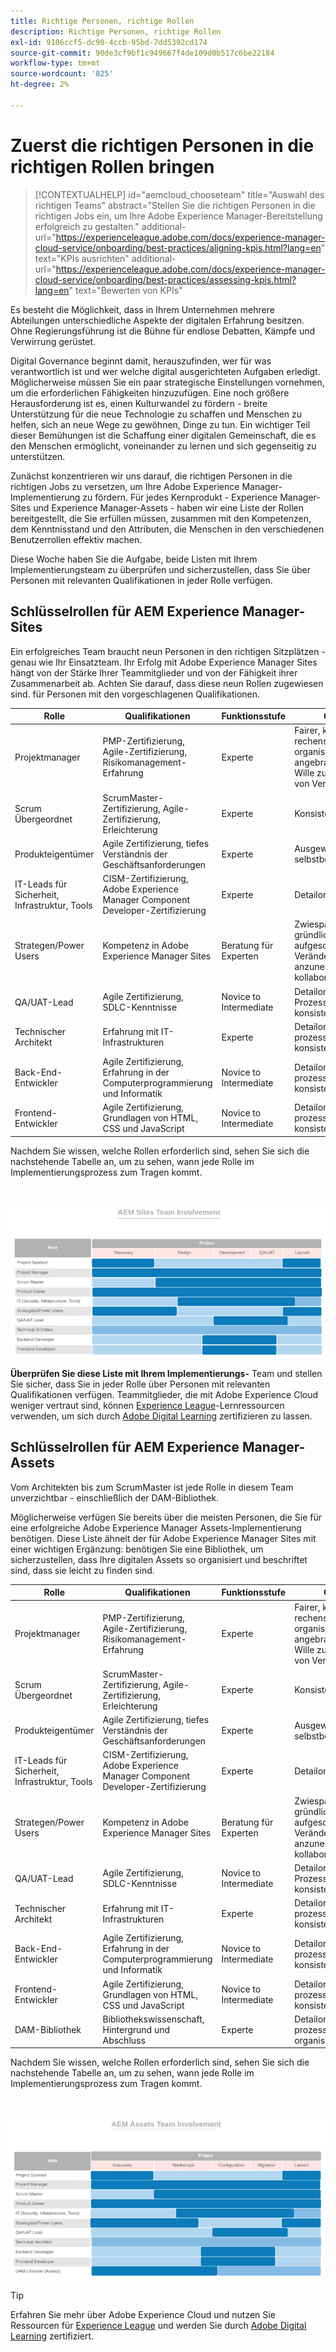 ```yaml
---
title: Richtige Personen, richtige Rollen
description: Richtige Personen, richtige Rollen
exl-id: 9106ccf5-dc90-4ccb-95bd-7dd5392cd174
source-git-commit: 90de3cf9bf1c949667f4de109d0b517c6be22184
workflow-type: tm+mt
source-wordcount: '825'
ht-degree: 2%

---
```


# **Zuerst die richtigen Personen in die richtigen Rollen bringen**

>[!CONTEXTUALHELP]
>id="aemcloud_chooseteam"
>title="Auswahl des richtigen Teams"
>abstract="Stellen Sie die richtigen Personen in die richtigen Jobs ein, um Ihre Adobe Experience Manager-Bereitstellung erfolgreich zu gestalten."
>additional-url="https://experienceleague.adobe.com/docs/experience-manager-cloud-service/onboarding/best-practices/aligning-kpis.html?lang=en" text="KPIs ausrichten"
>additional-url="https://experienceleague.adobe.com/docs/experience-manager-cloud-service/onboarding/best-practices/assessing-kpis.html?lang=en" text="Bewerten von KPIs"

Es besteht die Möglichkeit, dass in Ihrem Unternehmen mehrere Abteilungen unterschiedliche Aspekte der digitalen Erfahrung besitzen. Ohne Regierungsführung ist die Bühne für endlose Debatten, Kämpfe und Verwirrung gerüstet.

Digital Governance beginnt damit, herauszufinden, wer für was verantwortlich ist und wer welche digital ausgerichteten Aufgaben erledigt. Möglicherweise müssen Sie ein paar strategische Einstellungen vornehmen, um die erforderlichen Fähigkeiten hinzuzufügen. Eine noch größere Herausforderung ist es, einen Kulturwandel zu fördern - breite Unterstützung für die neue Technologie zu schaffen und Menschen zu helfen, sich an neue Wege zu gewöhnen, Dinge zu tun. Ein wichtiger Teil dieser Bemühungen ist die Schaffung einer digitalen Gemeinschaft, die es den Menschen ermöglicht, voneinander zu lernen und sich gegenseitig zu unterstützen.

Zunächst konzentrieren wir uns darauf, die richtigen Personen in die richtigen Jobs zu versetzen, um Ihre Adobe Experience Manager-Implementierung zu fördern. Für jedes Kernprodukt - Experience Manager-Sites und Experience Manager-Assets - haben wir eine Liste der Rollen bereitgestellt, die Sie erfüllen müssen, zusammen mit den Kompetenzen, dem Kenntnisstand und den Attributen, die Menschen in den verschiedenen Benutzerrollen effektiv machen.

Diese Woche haben Sie die Aufgabe, beide Listen mit Ihrem Implementierungsteam zu überprüfen und sicherzustellen, dass Sie über Personen mit relevanten Qualifikationen in jeder Rolle verfügen.

## **Schlüsselrollen für AEM Experience Manager-Sites**

Ein erfolgreiches Team braucht neun Personen in den richtigen Sitzplätzen - genau wie Ihr Einsatzteam. Ihr Erfolg mit Adobe Experience Manager Sites hängt von der Stärke Ihrer Teammitglieder und von der Fähigkeit ihrer Zusammenarbeit ab. Achten Sie darauf, dass diese neun Rollen zugewiesen sind.
für Personen mit den vorgeschlagenen Qualifikationen.

| Rolle | Qualifikationen | Funktionsstufe | Qualitäten |
|--- |--- |--- |--- |
| Projektmanager | PMP-Zertifizierung, Agile-Zertifizierung, Risikomanagement-Erfahrung | Experte | Fairer, kohärenter, rechenschaftspflichtiger, organisierter, positiver, angebrachter, gewillter Wille zur Übernahme von Veränderungen |
| Scrum Übergeordnet | ScrumMaster-Zertifizierung, Agile-Zertifizierung, Erleichterung | Experte | Konsistent, kreativ |
| Produkteigentümer | Agile Zertifizierung, tiefes Verständnis der Geschäftsanforderungen | Experte | Ausgewogen, selbstbewusst |
| IT-Leads für Sicherheit, Infrastruktur, Tools | CISM-Zertifizierung, Adobe Experience Manager Component Developer-Zertifizierung | Experte | Detailorientiert |
| Strategen/Power Users | Kompetenz in Adobe Experience Manager Sites | Beratung für Experten | Zwiespältig, neugierig, gründlich, aufgeschlossen, bereit, Veränderungen anzunehmen, kollaborativ |
| QA/UAT-Lead | Agile Zertifizierung, SDLC-Kenntnisse | Novice to Intermediate | Detailorientiert, Prozessantrieb, konsistent |
| Technischer Architekt | Erfahrung mit IT-Infrastrukturen | Experte | Detailorientiert, prozessgesteuert, konsistent |
| Back-End-Entwickler | Agile Zertifizierung, Erfahrung in der Computerprogrammierung und Informatik | Novice to Intermediate | Detailorientiert, prozessgesteuert, konsistent |
| Frontend-Entwickler | Agile Zertifizierung, Grundlagen von HTML, CSS und JavaScript | Novice to Intermediate | Detailorientiert, prozessgesteuert, konsistent |

Nachdem Sie wissen, welche Rollen erforderlich sind, sehen Sie sich die nachstehende Tabelle an, um zu sehen, wann jede Rolle im Implementierungsprozess zum Tragen kommt.

<br>

![](assets/team_involvement.png)

**Überprüfen Sie diese Liste mit Ihrem Implementierungs-** Team und stellen Sie sicher, dass Sie in jeder Rolle über Personen mit relevanten Qualifikationen verfügen. Teammitglieder, die mit Adobe Experience Cloud weniger vertraut sind, können [Experience League](https://experienceleague.adobe.com/#recommended/solutions/experience-manager)-Lernressourcen verwenden, um sich durch [Adobe Digital Learning](https://learning.adobe.com/certification.html) zertifizieren zu lassen.

## **Schlüsselrollen für AEM Experience Manager-Assets**

Vom Architekten bis zum ScrumMaster ist jede Rolle in diesem Team unverzichtbar - einschließlich der DAM-Bibliothek.

Möglicherweise verfügen Sie bereits über die meisten Personen, die Sie für eine erfolgreiche Adobe Experience Manager Assets-Implementierung benötigen. Diese Liste ähnelt der für Adobe Experience Manager Sites mit einer wichtigen Ergänzung: benötigen Sie eine Bibliothek, um sicherzustellen, dass Ihre digitalen Assets so organisiert und beschriftet sind, dass sie leicht zu finden sind.

| Rolle | Qualifikationen | Funktionsstufe | Qualitäten |
|--- |--- |--- |--- |
| Projektmanager | PMP-Zertifizierung, Agile-Zertifizierung, Risikomanagement-Erfahrung | Experte | Fairer, kohärenter, rechenschaftspflichtiger, organisierter, positiver, angebrachter, gewillter Wille zur Übernahme von Veränderungen |
| Scrum Übergeordnet | ScrumMaster-Zertifizierung, Agile-Zertifizierung, Erleichterung | Experte | Konsistent, kreativ |
| Produkteigentümer | Agile Zertifizierung, tiefes Verständnis der Geschäftsanforderungen | Experte | Ausgewogen, selbstbewusst |
| IT-Leads für Sicherheit, Infrastruktur, Tools | CISM-Zertifizierung, Adobe Experience Manager Component Developer-Zertifizierung | Experte | Detailorientiert |
| Strategen/Power Users | Kompetenz in Adobe Experience Manager Sites | Beratung für Experten | Zwiespältig, neugierig, gründlich, aufgeschlossen, bereit, Veränderungen anzunehmen, kollaborativ |
| QA/UAT-Lead | Agile Zertifizierung, SDLC-Kenntnisse | Novice to Intermediate | Detailorientiert, Prozessantrieb, konsistent |
| Technischer Architekt | Erfahrung mit IT-Infrastrukturen | Experte | Detailorientiert, prozessgesteuert, konsistent |
| Back-End-Entwickler | Agile Zertifizierung, Erfahrung in der Computerprogrammierung und Informatik | Novice to Intermediate | Detailorientiert, prozessgesteuert, konsistent |
| Frontend-Entwickler | Agile Zertifizierung, Grundlagen von HTML, CSS und JavaScript | Novice to Intermediate | Detailorientiert, prozessgesteuert, konsistent |
| DAM-Bibliothek | Bibliothekswissenschaft, Hintergrund und Abschluss | Experte | Detailorientiert, prozessgesteuert, organisiert |

Nachdem Sie wissen, welche Rollen erforderlich sind, sehen Sie sich die nachstehende Tabelle an, um zu sehen, wann jede Rolle im Implementierungsprozess zum Tragen kommt.

<br>

![](assets/team_involvement2.png)

>[!TIP]
>
> Erfahren Sie mehr über Adobe Experience Cloud und nutzen Sie Ressourcen für [Experience League](https://experienceleague.adobe.com/#recommended/solutions/experience-manager) und werden Sie durch [Adobe Digital Learning](https://learning.adobe.com/certification.html) zertifiziert.
